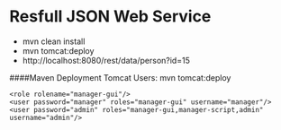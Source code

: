 Resfull JSON Web Service
=========================

* mvn clean install
* mvn tomcat:deploy 
* http://localhost:8080/rest/data/person?id=15


####Maven Deployment Tomcat Users: mvn tomcat:deploy 
```
<role rolename="manager-gui"/>
<user password="manager" roles="manager-gui" username="manager"/>
<user password="admin" roles="manager-gui,manager-script,admin" username="admin"/>
```
